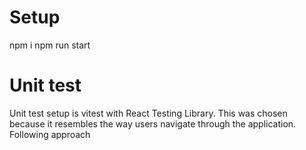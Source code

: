 # Setup

npm i
npm run start

# Unit test

Unit test setup is vitest with React Testing Library. This was chosen because it resembles the way users navigate through the application.
Following approach
